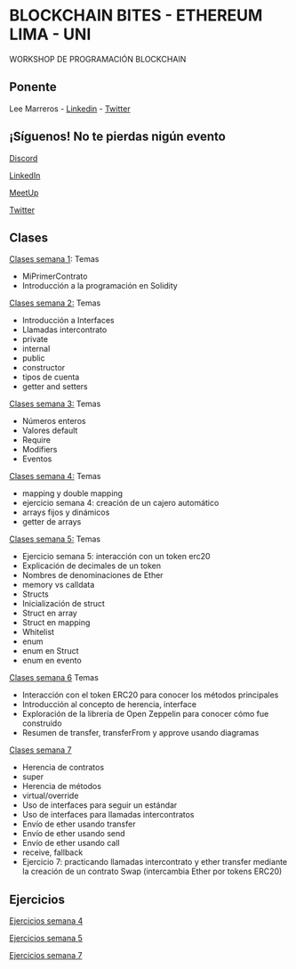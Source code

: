 # BLOCKCHAIN BITES - ETHEREUM LIMA - UNI

WORKSHOP DE PROGRAMACIÓN BLOCKCHAIN

## Ponente

Lee Marreros - [Linkedin](https://www.linkedin.com/in/lee-marreros/) - [Twitter](https://twitter.com/LeeMarreros)

## ¡Síguenos! No te pierdas nigún evento

[Discord](https://discord.gg/7hJBfgfpvs)

[LinkedIn](https://www.linkedin.com/company/blockchain-bites-es/)

[MeetUp](https://www.meetup.com/blockchain-bites)

[Twitter](https://twitter.com/bbitesschool)

## Clases

[Clases semana 1](https://github.com/Blockchain-Bites/bbites-ethlima-uni/tree/main/contracts/class01): Temas

* MiPrimerContrato
* Introducción a la programación en Solidity

[Clases semana 2:](https://github.com/Blockchain-Bites/bbites-ethlima-uni/tree/main/contracts/class02) Temas

* Introducción a Interfaces
* Llamadas intercontrato
* private
* internal
* public
* constructor
* tipos de cuenta
* getter and setters

[Clases semana 3:](https://github.com/Blockchain-Bites/bbites-ethlima-uni/tree/main/contracts/class03) Temas

* Números enteros
* Valores default
* Require
* Modifiers
* Eventos

[Clases semana 4:](https://github.com/Blockchain-Bites/bbites-ethlima-uni/tree/main/contracts/class04) Temas

* mapping y double mapping
* ejercicio semana 4: creación de un cajero automático
* arrays fijos y dinámicos
* getter de arrays

[Clases semana 5:](https://github.com/Blockchain-Bites/bbites-ethlima-uni/tree/main/contracts/class05) Temas

* Ejercicio semana 5: interacción con un token erc20
* Explicación de decimales de un token
* Nombres de denominaciones de Ether
* memory vs calldata
* Structs
* Inicialización de struct
* Struct en array
* Struct en mapping
* Whitelist
* enum
* enum en Struct
* enum en evento

[Clases semana 6](https://github.com/Blockchain-Bites/bbites-ethlima-uni/tree/main/contracts/class06) Temas

* Interacción con el token ERC20 para conocer los métodos principales
* Introducción al concepto de herencia, interface
* Exploración de la librería de Open Zeppelin para conocer cómo fue construido
* Resumen de transfer, transferFrom y approve usando diagramas

[Clases semana 7](https://github.com/Blockchain-Bites/bbites-ethlima-uni/tree/main/contracts/class07)

* Herencia de contratos
* super
* Herencia de métodos
* virtual/override
* Uso de interfaces para seguir un estándar
* Uso de interfaces para llamadas intercontratos
* Envío de ether usando transfer
* Envío de ether usando send
* Envío de ether usando call
* receive, fallback
* Ejercicio 7: practicando llamadas intercontrato y ether transfer mediante la creación de un contrato Swap (intercambia Ether por tokens ERC20)

## Ejercicios

[Ejercicios semana 4](https://github.com/Blockchain-Bites/bbites-ethlima-uni/tree/main/contracts/class04)

[Ejercicios semana 5](https://github.com/Blockchain-Bites/bbites-ethlima-uni/tree/main/contracts/class05)

[Ejercicios semana 7](https://github.com/Blockchain-Bites/bbites-ethlima-uni/blob/main/contracts/class07/Ejercicio7.sol)
